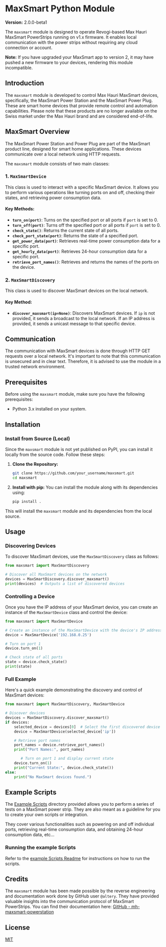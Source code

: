 # MaxSmart Python Module

**Version:** 2.0.0-beta1

The `maxsmart` module is designed to operate Revogi-based Max Hauri MaxSmart PowerStrips running on v1.x firmware. It enables local communication with the power strips without requiring any cloud connection or account.

**Note:** If you have upgraded your MaxSmart app to version 2, it may have pushed a new firmware to your devices, rendering this module incompatible.

## Introduction

The `maxsmart` module is developed to control Max Hauri MaxSmart devices, specifically, the MaxSmart Power Station and the MaxSmart Power Plug. These are smart home devices that provide remote control and automation capabilities. Please note that these products are no longer available on the Swiss market under the Max Hauri brand and are considered end-of-life.

## MaxSmart Overview

The MaxSmart Power Station and Power Plug are part of the MaxSmart product line, designed for smart home applications. These devices communicate over a local network using HTTP requests.

The `maxsmart` module consists of two main classes:

### 1. `MaxSmartDevice`

This class is used to interact with a specific MaxSmart device. It allows you to perform various operations like turning ports on and off, checking their states, and retrieving power consumption data.

#### Key Methods:

- **`turn_on(port)`**: Turns on the specified port or all ports if `port` is set to 0.
- **`turn_off(port)`**: Turns off the specified port or all ports if `port` is set to 0.
- **`check_state()`**: Returns the current state of all ports.
- **`check_port_state(port)`**: Returns the state of a specified port.
- **`get_power_data(port)`**: Retrieves real-time power consumption data for a specific port.
- **`get_hourly_data(port)`**: Retrieves 24-hour consumption data for a specific port.
- **`retrieve_port_names()`**: Retrieves and returns the names of the ports on the device.

### 2. `MaxSmartDiscovery`

This class is used to discover MaxSmart devices on the local network.

#### Key Method:

- **`discover_maxsmart(ip=None)`**: Discovers MaxSmart devices. If `ip` is not provided, it sends a broadcast to the local network. If an IP address is provided, it sends a unicast message to that specific device.

## Communication

The communication with MaxSmart devices is done through HTTP GET requests over a local network. It's important to note that this communication is unsecured and in clear text. Therefore, it is advised to use the module in a trusted network environment.

## Prerequisites

Before using the `maxsmart` module, make sure you have the following prerequisites:

- Python 3.x installed on your system.

## Installation

### Install from Source (Local)

Since the `maxsmart` module is not yet published on PyPI, you can install it locally from the source code. Follow these steps:

1. **Clone the Repository:**

   ```bash
   git clone https://github.com/your_username/maxsmart.git
   cd maxsmart
   ```

2. **Install with pip:**
   You can install the module along with its dependencies using:
   ```bash
   pip install .
   ```

This will install the `maxsmart` module and its dependencies from the local source.

## Usage

### Discovering Devices

To discover MaxSmart devices, use the `MaxSmartDiscovery` class as follows:

```python
from maxsmart import MaxSmartDiscovery

# Discover all MaxSmart devices on the network
devices = MaxSmartDiscovery.discover_maxsmart()
print(devices)  # Outputs a list of discovered devices
```

### Controlling a Device

Once you have the IP address of your MaxSmart device, you can create an instance of the `MaxSmartDevice` class and control the device:

```python
from maxsmart import MaxSmartDevice

# Create an instance of the MaxSmartDevice with the device's IP address
device = MaxSmartDevice('192.168.0.25')

# Turn on port 1
device.turn_on(1)

# Check state of all ports
state = device.check_state()
print(state)
```

### Full Example

Here's a quick example demonstrating the discovery and control of MaxSmart devices:

```python
from maxsmart import MaxSmartDiscovery, MaxSmartDevice

# Discover devices
devices = MaxSmartDiscovery.discover_maxsmart()
if devices:
    selected_device = devices[0]  # Select the first discovered device
    device = MaxSmartDevice(selected_device['ip'])

    # Retrieve port names
    port_names = device.retrieve_port_names()
    print("Port Names:", port_names)

       # Turn on port 1 and display current state
    device.turn_on(1)
    print("Current State:", device.check_state())
else:
    print("No MaxSmart devices found.")
```

## Example Scripts

The [Example Scripts](example_scripts/) directory provided allows you to perform a series of tests on a MaxSmart power strip. They are also meant as a guideline for you to create your own scripts or integration.

They cover various functionalities such as powering on and off individual ports, retrieving real-time consumption data, and obtaining 24-hour consumption data, etc...

### Running the example Scripts

Refer to the [example Scripts Readme](example_scripts/README.md) for instructions on how to run the scripts.

## Credits

The `maxsmart` module has been made possible by the reverse engineering and documentation work done by GitHub user `@altery`. They have provided valuable insights into the communication protocol of MaxSmart PowerStrips. You can find their documentation here: [GitHub - mh-maxsmart-powerstation](https://github.com/altery/mh-maxsmart-powerstation)

## License

[MIT](LICENSE)
